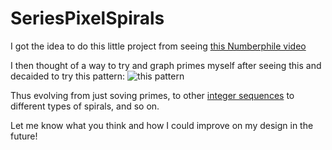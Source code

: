 # SeriesPixelSpirals

I got the idea to do this little project from seeing [this Numberphile video](https://www.youtube.com/watch?v=iFuR97YcSLM)

I then thought of a way to try and graph primes myself after seeing this and decaided to try this pattern: 
![this pattern](http://i.imgur.com/pkcLppl.png)

Thus evolving from just soving primes, to other [integer sequences](https://en.wikipedia.org/wiki/Integer_sequence) to different types of spirals, and so on.

Let me know what you think and how I could improve on my design in the future!
